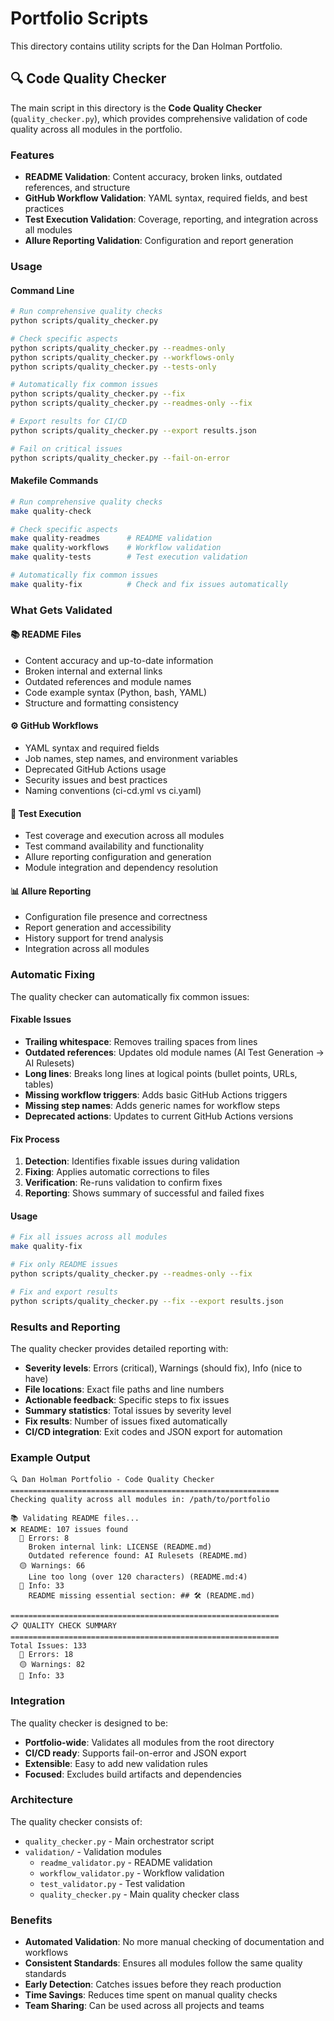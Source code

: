 # Portfolio Scripts

This directory contains utility scripts for the Dan Holman Portfolio.

## 🔍 Code Quality Checker

The main script in this directory is the **Code Quality Checker** (`quality_checker.py`), which provides comprehensive validation of code quality across all modules in the portfolio.

### **Features**

- **README Validation**: Content accuracy, broken links, outdated references, and structure
- **GitHub Workflow Validation**: YAML syntax, required fields, and best practices
- **Test Execution Validation**: Coverage, reporting, and integration across all modules
- **Allure Reporting Validation**: Configuration and report generation

### **Usage**

#### **Command Line**
```bash
# Run comprehensive quality checks
python scripts/quality_checker.py

# Check specific aspects
python scripts/quality_checker.py --readmes-only
python scripts/quality_checker.py --workflows-only
python scripts/quality_checker.py --tests-only

# Automatically fix common issues
python scripts/quality_checker.py --fix
python scripts/quality_checker.py --readmes-only --fix

# Export results for CI/CD
python scripts/quality_checker.py --export results.json

# Fail on critical issues
python scripts/quality_checker.py --fail-on-error
```

#### **Makefile Commands**
```bash
# Run comprehensive quality checks
make quality-check

# Check specific aspects
make quality-readmes      # README validation
make quality-workflows    # Workflow validation  
make quality-tests        # Test execution validation

# Automatically fix common issues
make quality-fix          # Check and fix issues automatically
```

### **What Gets Validated**

#### **📚 README Files**
- Content accuracy and up-to-date information
- Broken internal and external links
- Outdated references and module names
- Code example syntax (Python, bash, YAML)
- Structure and formatting consistency

#### **⚙️ GitHub Workflows**
- YAML syntax and required fields
- Job names, step names, and environment variables
- Deprecated GitHub Actions usage
- Security issues and best practices
- Naming conventions (ci-cd.yml vs ci.yaml)

#### **🧪 Test Execution**
- Test coverage and execution across all modules
- Test command availability and functionality
- Allure reporting configuration and generation
- Module integration and dependency resolution

#### **📊 Allure Reporting**
- Configuration file presence and correctness
- Report generation and accessibility
- History support for trend analysis
- Integration across all modules

### **Automatic Fixing**

The quality checker can automatically fix common issues:

#### **Fixable Issues**
- **Trailing whitespace**: Removes trailing spaces from lines
- **Outdated references**: Updates old module names (AI Test Generation → AI Rulesets)
- **Long lines**: Breaks long lines at logical points (bullet points, URLs, tables)
- **Missing workflow triggers**: Adds basic GitHub Actions triggers
- **Missing step names**: Adds generic names for workflow steps
- **Deprecated actions**: Updates to current GitHub Actions versions

#### **Fix Process**
1. **Detection**: Identifies fixable issues during validation
2. **Fixing**: Applies automatic corrections to files
3. **Verification**: Re-runs validation to confirm fixes
4. **Reporting**: Shows summary of successful and failed fixes

#### **Usage**
```bash
# Fix all issues across all modules
make quality-fix

# Fix only README issues
python scripts/quality_checker.py --readmes-only --fix

# Fix and export results
python scripts/quality_checker.py --fix --export results.json
```

### **Results and Reporting**

The quality checker provides detailed reporting with:
- **Severity levels**: Errors (critical), Warnings (should fix), Info (nice to have)
- **File locations**: Exact file paths and line numbers
- **Actionable feedback**: Specific steps to fix issues
- **Summary statistics**: Total issues by severity level
- **Fix results**: Number of issues fixed automatically
- **CI/CD integration**: Exit codes and JSON export for automation

### **Example Output**

```
🔍 Dan Holman Portfolio - Code Quality Checker
============================================================
Checking quality across all modules in: /path/to/portfolio

📚 Validating README files...
❌ README: 107 issues found
  🔴 Errors: 8
    Broken internal link: LICENSE (README.md)
    Outdated reference found: AI Rulesets (README.md)
  🟡 Warnings: 66
    Line too long (over 120 characters) (README.md:4)
  🔵 Info: 33
    README missing essential section: ## 🛠️ (README.md)

============================================================
📋 QUALITY CHECK SUMMARY
============================================================
Total Issues: 133
  🔴 Errors: 18
  🟡 Warnings: 82
  🔵 Info: 33
```

### **Integration**

The quality checker is designed to be:
- **Portfolio-wide**: Validates all modules from the root directory
- **CI/CD ready**: Supports fail-on-error and JSON export
- **Extensible**: Easy to add new validation rules
- **Focused**: Excludes build artifacts and dependencies

### **Architecture**

The quality checker consists of:
- `quality_checker.py` - Main orchestrator script
- `validation/` - Validation modules
  - `readme_validator.py` - README validation
  - `workflow_validator.py` - Workflow validation
  - `test_validator.py` - Test validation
  - `quality_checker.py` - Main quality checker class

### **Benefits**

- **Automated Validation**: No more manual checking of documentation and workflows
- **Consistent Standards**: Ensures all modules follow the same quality standards
- **Early Detection**: Catches issues before they reach production
- **Time Savings**: Reduces time spent on manual quality checks
- **Team Sharing**: Can be used across all projects and teams
